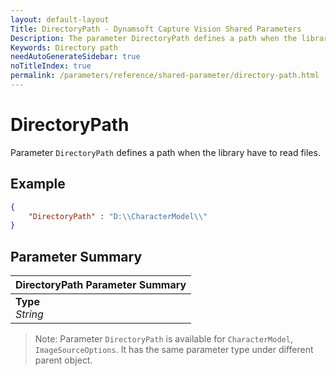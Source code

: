 ```yaml
---
layout: default-layout
Title: DirectoryPath - Dynamsoft Capture Vision Shared Parameters
Description: The parameter DirectoryPath defines a path when the library have to read files.
Keywords: Directory path
needAutoGenerateSidebar: true
noTitleIndex: true
permalink: /parameters/reference/shared-parameter/directory-path.html
---
```


# DirectoryPath

Parameter `DirectoryPath` defines a path when the library have to read files.

## Example

```json
{
    "DirectoryPath" : "D:\\CharacterModel\\"
}
```

## Parameter Summary

| DirectoryPath Parameter Summary |
| :------------- |
| **Type**<br>*String* |

> Note: Parameter `DirectoryPath` is available for  `CharacterModel`, `ImageSourceOptions`. It has the same parameter type under different parent object.
